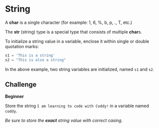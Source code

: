 # String

A **char** is a single character (for example: 1, 6, %, b, p, ., T, etc.)

The **str** (string) type is a special type that consists of multiple **char**s.

To initialize a string value in a variable, enclose it within single or double quotation marks:

```python
s1 = 'This is a string'
s2 = "This is also a string"
```

In the above example, two string variables are initialized, named `s1` and `s2`.

## Challenge

**Beginner**

Store the string `I am learning to code with Coddy!` in a variable named `coddy`.

*Be sure to store the **exact** string value with correct casing.*